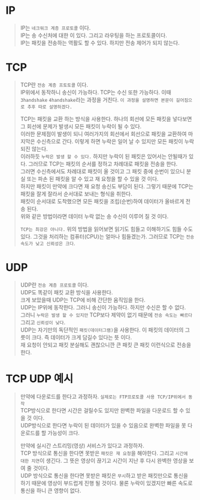 # IP
> IP는 `네크워크 계층 프로토콜` 이다.   
> IP는 송 수신처에 대한 이 있다.  그리고 라우팅을 하는 프로토콜이다.   
> IP는 패킷을 전송하는 역활도 할 수 있다. 하지만 전송 제어가 되지 않는다.

# TCP
> TCP란 `전송 계층 프토토콜` 이다.   
> IP위에서 동작하니 송신이 가능하다. TCP는 수신 또한 가능하다. 이때 `3handshake` `4handshake`라는 과정을 거친다. `이 과정을 설명하면 본문이 길어짐으로 추후 따로 설명하겠다.`   
>    
> TCP는 패킷을 교환 하는 방식을 사용한다. 하나의 회선에 모든 패킷을 넣다보면 그 회선에 문제가 발생시 모든 패킷이 누락이 될 수 있다.   
> 이러한 문제점이 발생이 되니 여러가지의 회선에서 회선으로 패킷을 교환하여 마지막은 수신측으로 간다. 이렇게 하면 누락은 일어 날 수 있지만 모든 패킷이 누락되진 않는다.   
> 이러하듯 `누락은 발생 할 수 있다.` 하지만 누락이 된 패킷은 있어서는 안될때가 있다. 그러므로 TCP는 패킷의 순서를 정하고 차례대로 패킷을 전송을 한다.   
> 그러면 수신측에서도 차례대로 패킷이 올 것이고 그 패킷 중에 순번이 있으니 분실 또는 파손 된 패킷을 알 수 있고 재 요청을 할 수 있을 것 이다.   
> 하지만 패킷이 만약에 크다면 재 요청 송신도 부담이 된다. 그렇기 때문에 TCP는 패킷을 잘게 잘라서 순서대로 보내는 형식을 취한다.   
> 패킷이 순서대로 도착했으면 모든 패킷을 조립(순번)하여 데이터가 올바르게 전송 된다.   
> 위와 같은 방법이라면 데이터 누락 없는 송 수신이 이루어 질 것 이다.   
>     
> `TCP는 최강은 아니다.` 위의 방법을 읽어보면 읽기도 힘들고 이해하기도 힘들 수도 있다. 그것을 처리하는 컴퓨터(CPU)는 얼마나 힘들겠는가. 그러므로 TCP는 `전송 속도가 낮고 신뢰성은 크다`.   

# UDP
> UDP란 `전송 계층 프로토콜` 이다.   
> UDP도 똑같이 패킷 교환 방식을 사용한다.    
> 크게 보았을때 UDP는 TCP에 비해 간단한 움직임을 한다.    
> UDP는 IP위에 동작한다. 그러니 송신이 가능하다. 하지만 수신은 할 수 없다.    
> 그러니 `누락은 발생 할 수 있지만` TCP보다 제약이 없기 때문에 `전송 속도는 빠르다` 그리고 `신뢰성이 낮다`.   
> UDP는 자기만의 독단적인 `패킷(데이터그램)`을 사용한다. 이 패킷의 데이터의 그릇이 크다. 즉 데이터가 크게 담길수 있다는 뜻 이다.   
> 재 요청이 안되고 패킷 분실해도 괜찮으니깐 큰 패킷 큰 패킷 이런식으로 전송을 한다.    


# TCP UDP 예시
> 만약에 다운로드를 한다고 과정하자. `실제로는 FTP프로토콜 사용 TCP/IP위에서 동작`    
> TCP방식으로 한다면 시간은 걸릴수도 있지만 완벽한 파일을 다운로드 할 수 있을 것 이다.   
> UDP방식으로 한다면 누락이 된 데이터가 있을 수 있음으로 완벽한 파일을 못 다운로드를 할 가능성이 크다.    
>      
> 만약에 실시간 스트리밍(영상) 서비스가 있다고 과정하자.    
> TCP 방식으로 통신을 한다면 못받은 `패킷은 재 요청`을 해야한다. 그리고 `시간에 대한 지연`이 생긴다. 그 뜻은 영상이 끊기고 시간이 지난 후 다시 완벽한 영상을 보여 줄 것이다.    
> UDP 방식으로 통신을 한다면 못받은 패킷은 `무시`하고 받은 패킷만으로 통신을 하기 때문에 영상이 부드럽게 진행 될 것이다. 물론 누락이 있겠지만 빠른 속도로 통신을 하니 큰 영향이 없다.    